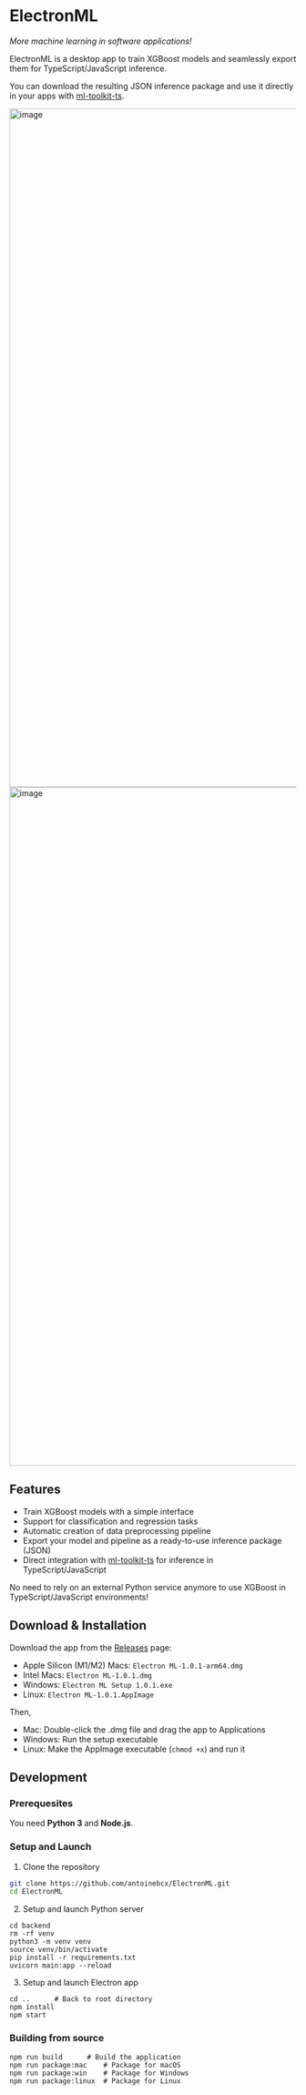 # ElectronML

_More machine learning in software applications!_

ElectronML is a desktop app to train XGBoost models and seamlessly export them for TypeScript/JavaScript inference.

You can download the resulting JSON inference package and use it directly in your apps with [ml-toolkit-ts](https://github.com/antoinebcx/ml-toolkit-ts).

<img width="1192" alt="image" src="https://github.com/user-attachments/assets/2e3e6f9a-d162-4321-9e45-1c4a3b3f6143">
<img width="1192" alt="image" src="https://github.com/user-attachments/assets/800f2af7-3235-466d-a5e4-247a35f48543">


## Features

- Train XGBoost models with a simple interface
- Support for classification and regression tasks
- Automatic creation of data preprocessing pipeline
- Export your model and pipeline as a ready-to-use inference package (JSON)
- Direct integration with [ml-toolkit-ts](https://github.com/antoinebcx/ml-toolkit-ts) for inference in TypeScript/JavaScript

No need to rely on an external Python service anymore to use XGBoost in TypeScript/JavaScript environments!

## Download & Installation

Download the app from the [Releases](https://github.com/antoinebcx/ElectronML/releases/tag/v1.0.1) page:
- Apple Silicon (M1/M2) Macs: `Electron ML-1.0.1-arm64.dmg`
- Intel Macs: `Electron ML-1.0.1.dmg`
- Windows: `Electron ML Setup 1.0.1.exe`
- Linux: `Electron ML-1.0.1.AppImage`

Then,
- Mac: Double-click the .dmg file and drag the app to Applications
- Windows: Run the setup executable
- Linux: Make the AppImage executable (`chmod +x`) and run it

## Development

### Prerequesites
You need **Python 3** and **Node.js**.

### Setup and Launch
1. Clone the repository
```bash
git clone https://github.com/antoinebcx/ElectronML.git
cd ElectronML
```

2. Setup and launch Python server
```shell
cd backend
rm -rf venv
python3 -m venv venv
source venv/bin/activate
pip install -r requirements.txt
uvicorn main:app --reload
```

3. Setup and launch Electron app
```shell
cd ..      # Back to root directory
npm install
npm start
```

### Building from source
```shell
npm run build      # Build the application
npm run package:mac    # Package for macOS
npm run package:win    # Package for Windows
npm run package:linux  # Package for Linux
```
